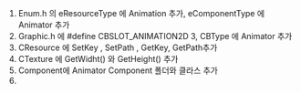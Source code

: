 1. Enum.h 의 eResourceType 에 Animation 추가, eComponentType 에 Animator 추가
2. Graphic.h 에 #define CBSLOT_ANIMATION2D  3, CBType 에 Animator 추가
3. CResource 에 SetKey , SetPath , GetKey, GetPath추가
4. CTexture 에 GetWidht() 와 GetHeight() 추가
5. Component에 Animator Component 폴더와 클라스 추가
6. 